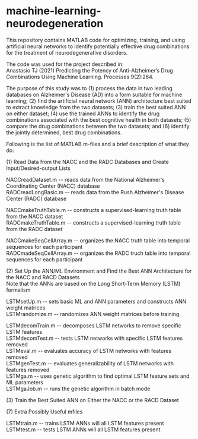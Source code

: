 # machine-learning-neurodegeneration
This repository contains MATLAB code for optimizing, training, and using artificial neural networks to identify potentially effective drug combinations for the treatment of neurodegenerative disorders. 

The code was used for the project described in:    
Anastasio TJ (2021) Predicting the Potency of Anti-Alzheimer’s Drug Combinations Using Machine Learning. Processes 9(2):264.

The purpose of this study was to (1) process the data in two leading databases on Alzheimer's Disease (AD) into a form suitable for machine learning; (2) find the artificial neural network (ANN) architecture best suited to extract knowledge from the two datasets; (3) train the best suited ANN on either dataset; (4) use the trained ANNs to identify the drug combinations associated with the best cognitive health in both datasets; (5) compare the drug combinations between the two datasets; and (6) identify the jointly determined, best drug combinations.    

Following is the list of MATLAB m-files and a brief description of what they do:

(1) Read Data from the NACC and the RADC Databases and Create Input/Desired-output Lists   

NACCreadDataset.m -- reads data from the National Alzheimer's Coordinating Center (NACC) database    
RADCreadLongBasic.m -- reads data from the Rush Alzheimer's Disease Center (RADC) database

NACCmakeTruthTable.m -- constructs a supervised-learning truth table from the NACC dataset    
RADCmakeTruthTable.m -- constructs a supervised-learning truth table from the RADC dataset

NACCmakeSeqCellArray.m -- organizes the NACC truth table into temporal sequences for each participant    
RADCmadeSeqCellArray.m -- organizes the RADC truch table into temporal sequences for each participant

(2) Set Up the ANN/ML Environment and Find the Best ANN Architecture for the NACC and RACD Datasets     
    Note that the ANNs are based on the Long Short-Term Memory (LSTM) formalism  
    
LSTMsetUp.m -- sets basic ML and ANN parameters and constructs ANN weight matrices   
LSTMrandomize.m -- randomizes ANN weight matrices before training 
 
LSTMdecomTrain.m -- decomposes LSTM networks to remove specific LSTM features  
LSTMdecomTest.m -- tests LSTM networks with specific LSTM features removed   
LSTMeval.m  -- evaluates accuracy of LSTM networks with features removed  
LSTMgenTest.m -- evaluates generalizability of LSTM networks with features removed  
LSTMga.m -- uses genetic algorithm to find optimal LSTM feature sets and ML parameters    
LSTMgaJob.m -- runs the genetic algorithm in batch mode  

(3) Train the Best Suited ANN on Either the NACC or the RACD Dataset  




(7) Extra Possibly Useful mfiles

LSTMtrain.m -- trains LSTM ANNs will all LSTM features present  
LSTMtest.m -- tests LSTM ANNs will all LSTM features present  


